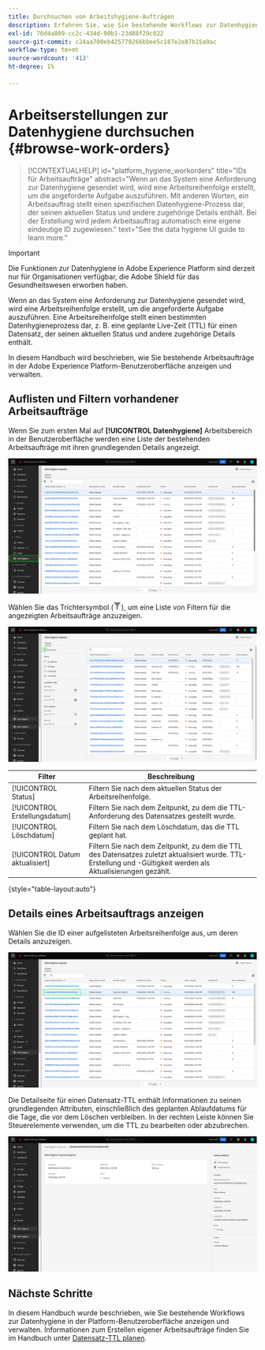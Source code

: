 ```yaml
---
title: Durchsuchen von Arbeitshygiene-Aufträgen
description: Erfahren Sie, wie Sie bestehende Workflows zur Datenhygiene in der Benutzeroberfläche von Adobe Experience Platform anzeigen und verwalten.
exl-id: 76d4a809-cc2c-434d-90b1-23d88f29c022
source-git-commit: c24aa700eb425770266bbee5c187e2e87b15a9ac
workflow-type: tm+mt
source-wordcount: '413'
ht-degree: 1%

---
```


# Arbeitserstellungen zur Datenhygiene durchsuchen {#browse-work-orders}

>[!CONTEXTUALHELP]
>id="platform_hygiene_workorders"
>title="IDs für Arbeitsaufträge"
>abstract="Wenn an das System eine Anforderung zur Datenhygiene gesendet wird, wird eine Arbeitsreihenfolge erstellt, um die angeforderte Aufgabe auszuführen. Mit anderen Worten, ein Arbeitsauftrag stellt einen spezifischen Datenhygiene-Prozess dar, der seinen aktuellen Status und andere zugehörige Details enthält. Bei der Erstellung wird jedem Arbeitsauftrag automatisch eine eigene eindeutige ID zugewiesen."
>text="See the data hygiene UI guide to learn more."

>[!IMPORTANT]
>
>Die Funktionen zur Datenhygiene in Adobe Experience Platform sind derzeit nur für Organisationen verfügbar, die Adobe Shield für das Gesundheitswesen erworben haben.

Wenn an das System eine Anforderung zur Datenhygiene gesendet wird, wird eine Arbeitsreihenfolge erstellt, um die angeforderte Aufgabe auszuführen. Eine Arbeitsreihenfolge stellt einen bestimmten Datenhygieneprozess dar, z. B. eine geplante Live-Zeit (TTL) für einen Datensatz, der seinen aktuellen Status und andere zugehörige Details enthält.

In diesem Handbuch wird beschrieben, wie Sie bestehende Arbeitsaufträge in der Adobe Experience Platform-Benutzeroberfläche anzeigen und verwalten.

## Auflisten und Filtern vorhandener Arbeitsaufträge

Wenn Sie zum ersten Mal auf **[!UICONTROL Datenhygiene]** Arbeitsbereich in der Benutzeroberfläche werden eine Liste der bestehenden Arbeitsaufträge mit ihren grundlegenden Details angezeigt.

![Bild, das die [!UICONTROL Datenhygiene] Workspace in der Platform-Benutzeroberfläche](../images/ui/browse/work-order-list.png)

<!-- The list only shows work orders for one category at a time. Select **[!UICONTROL Consumer]** to view a list of consumer deletion tasks, and **[!UICONTROL Dataset]** to view a list of time-to-live (TTL) schedules for datasets.

![Image showing the [!UICONTROL Dataset] tab](../images/ui/browse/dataset-tab.png) -->

Wählen Sie das Trichtersymbol (![Bild des Trichtersymbols](../images/ui/browse/funnel-icon.png)), um eine Liste von Filtern für die angezeigten Arbeitsaufträge anzuzeigen.

![Bild der angezeigten Arbeitsreihenfilter](../images/ui/browse/filters.png)

| Filter | Beschreibung |
| --- | --- |
| [!UICONTROL Status] | Filtern Sie nach dem aktuellen Status der Arbeitsreihenfolge. |
| [!UICONTROL Erstellungsdatum] | Filtern Sie nach dem Zeitpunkt, zu dem die TTL-Anforderung des Datensatzes gestellt wurde. |
| [!UICONTROL Löschdatum] | Filtern Sie nach dem Löschdatum, das die TTL geplant hat. |
| [!UICONTROL Datum aktualisiert] | Filtern Sie nach dem Zeitpunkt, zu dem die TTL des Datensatzes zuletzt aktualisiert wurde. TTL-Erstellung und -Gültigkeit werden als Aktualisierungen gezählt. |

{style=&quot;table-layout:auto&quot;}

## Details eines Arbeitsauftrags anzeigen

Wählen Sie die ID einer aufgelisteten Arbeitsreihenfolge aus, um deren Details anzuzeigen.

![Bild, das die ausgewählte Workflow-Bestell-ID anzeigt](../images/ui/browse/select-work-order.png)

<!-- Depending on the type of work order selected, different information and controls are provided. These are covered in the sections below.

### Consumer delete details

>[!CONTEXTUALHELP]
>id="platform_hygiene_responsemessages"
>title="Consumer delete response"
>abstract="When a consumer deletion process receives a response from the system, these messages are displayed under the **[!UICONTROL Result]** section. If a problem occurs while a work order is processing, any relevant error messages will appear in this section to help you troubleshoot the issue. To learn more, see the data hygiene UI guide."


The details of a consumer delete request are read-only, displaying its basic attributes such as its current status and the time elapsed since the request was made.

![Image showing the details page for a consumer delete work order](../images/ui/browse/consumer-delete-details.png)

### Dataset TTL details -->

Die Detailseite für einen Datensatz-TTL enthält Informationen zu seinen grundlegenden Attributen, einschließlich des geplanten Ablaufdatums für die Tage, die vor dem Löschen verbleiben. In der rechten Leiste können Sie Steuerelemente verwenden, um die TTL zu bearbeiten oder abzubrechen.

![Bild, das die Detailseite für eine TTL-Arbeitsreihenfolge des Datensatzes anzeigt](../images/ui/browse/ttl-details.png)

## Nächste Schritte

In diesem Handbuch wurde beschrieben, wie Sie bestehende Workflows zur Datenhygiene in der Platform-Benutzeroberfläche anzeigen und verwalten. Informationen zum Erstellen eigener Arbeitsaufträge finden Sie im Handbuch unter [Datensatz-TTL planen](./ttl.md).
